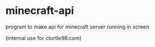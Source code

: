 # minecraft-api
program to make api for minecraft server running in screen

(internal use for cturtle98.com)